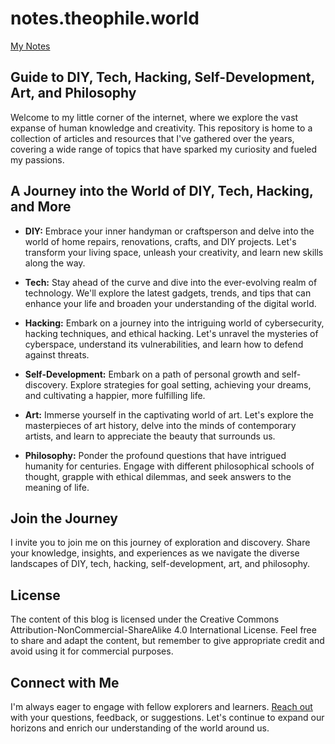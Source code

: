 # notes.theophile.world
[My Notes](http://notes.theophile.world/)

## Guide to DIY, Tech, Hacking, Self-Development, Art, and Philosophy

Welcome to my little corner of the internet, where we explore the vast expanse of human knowledge and creativity. This repository is home to a collection of articles and resources that I've gathered over the years, covering a wide range of topics that have sparked my curiosity and fueled my passions.

## A Journey into the World of DIY, Tech, Hacking, and More

* **DIY:** Embrace your inner handyman or craftsperson and delve into the world of home repairs, renovations, crafts, and DIY projects. Let's transform your living space, unleash your creativity, and learn new skills along the way.

* **Tech:** Stay ahead of the curve and dive into the ever-evolving realm of technology. We'll explore the latest gadgets, trends, and tips that can enhance your life and broaden your understanding of the digital world.

* **Hacking:** Embark on a journey into the intriguing world of cybersecurity, hacking techniques, and ethical hacking. Let's unravel the mysteries of cyberspace, understand its vulnerabilities, and learn how to defend against threats.

* **Self-Development:** Embark on a path of personal growth and self-discovery. Explore strategies for goal setting, achieving your dreams, and cultivating a happier, more fulfilling life.

* **Art:** Immerse yourself in the captivating world of art. Let's explore the masterpieces of art history, delve into the minds of contemporary artists, and learn to appreciate the beauty that surrounds us.

* **Philosophy:** Ponder the profound questions that have intrigued humanity for centuries. Engage with different philosophical schools of thought, grapple with ethical dilemmas, and seek answers to the meaning of life.

## Join the Journey

I invite you to join me on this journey of exploration and discovery. Share your knowledge, insights, and experiences as we navigate the diverse landscapes of DIY, tech, hacking, self-development, art, and philosophy.

## License

The content of this blog is licensed under the Creative Commons Attribution-NonCommercial-ShareAlike 4.0 International License. Feel free to share and adapt the content, but remember to give appropriate credit and avoid using it for commercial purposes.

## Connect with Me

I'm always eager to engage with fellow explorers and learners. [Reach out](nailto:contact@theophile.world) with your questions, feedback, or suggestions. Let's continue to expand our horizons and enrich our understanding of the world around us.
